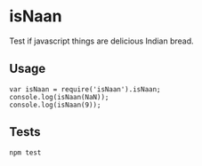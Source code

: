 isNaan
======

Test if javascript things are delicious Indian bread.

## Usage

    var isNaan = require('isNaan').isNaan;
    console.log(isNaan(NaN));
    console.log(isNaan(9));

## Tests

    npm test
